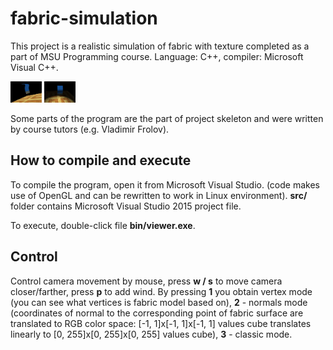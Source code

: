 # fabric-simulation

This project is a realistic simulation of fabric with texture completed as a part of MSU Programming course. Language: C++, compiler: Microsoft Visual C++.

<img src="example pics/Clipboard15.jpg" style="width: 50px"/>
<img src="example pics/Clipboard16.jpg" style="width: 50px"/>

Some parts of the program are the part of project skeleton and were written by course tutors (e.g. Vladimir Frolov).

## How to compile and execute

To compile the program, open it from Microsoft Visual Studio. (code makes use of OpenGL and can be rewritten to work in Linux environment). **src/** folder contains Microsoft Visual Studio 2015 project file.

To execute, double-click file **bin/viewer.exe**.

## Control

Control camera movement by mouse, press **w / s** to move camera closer/farther, press **p** to add wind. By pressing **1** you obtain vertex mode (you can see what vertices is fabric model based on), **2** - normals mode (coordinates of normal to the corresponding point of fabric surface are translated to RGB color space: [-1, 1]x[-1, 1]x[-1, 1] values cube translates linearly to [0, 255]x[0, 255]x[0, 255] values cube), **3** - classic mode.
